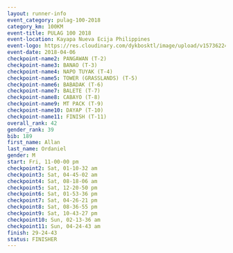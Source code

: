 ```yaml
---
layout: runner-info 
event_category: pulag-100-2018 
category_km: 100KM 
event-title: PULAG 100 2018 
event-location: Kayapa Nueva Ecija Philippines 
event-logo: https://res.cloudinary.com/dykbosktl/image/upload/v1573622467/Logo/logo-p1_tnutwz.jpg 
event-date: 2018-04-06 
checkpoint-name2: PANGAWAN (T-2) 
checkpoint-name3: BANAO (T-3) 
checkpoint-name4: NAPO TUYAK (T-4) 
checkpoint-name5: TOWER (GRASSLANDS) (T-5) 
checkpoint-name6: BABADAK (T-6) 
checkpoint-name7: BALETE (T-7) 
checkpoint-name8: CABAYO (T-8) 
checkpoint-name9: MT PACK (T-9) 
checkpoint-name10: DAYAP (T-10) 
checkpoint-name11: FINISH (T-11) 
overall_rank: 42
gender_rank: 39
bib: 189
first_name: Allan
last_name: Ordaniel
gender: M
start: Fri, 11-00-00 pm
checkpoint2: Sat, 01-10-32 am
checkpoint3: Sat, 04-45-02 am
checkpoint4: Sat, 08-18-06 am
checkpoint5: Sat, 12-20-50 pm
checkpoint6: Sat, 01-53-36 pm
checkpoint7: Sat, 04-26-21 pm
checkpoint8: Sat, 08-36-55 pm
checkpoint9: Sat, 10-43-27 pm
checkpoint10: Sun, 02-13-36 am
checkpoint11: Sun, 04-24-43 am
finish: 29-24-43
status: FINISHER
---
```

